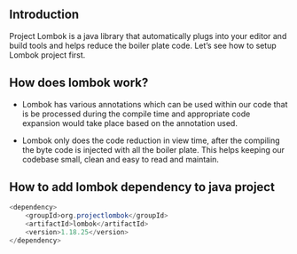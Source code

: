 ## Introduction 
Project Lombok is a java library that automatically plugs into your editor and build tools and helps reduce 
the boiler plate code. Let’s see how to setup Lombok project first.

## How does lombok work?
- Lombok has various annotations which can be used within our code that is be processed during 
the compile time and appropriate code expansion would take place based on the annotation used.

- Lombok only does the code reduction in view time, after the compiling the byte code is injected with all the boiler plate. 
  This helps keeping our codebase small, clean and easy to read and maintain.
  
## How to add lombok dependency to java project 
```java
<dependency>
	<groupId>org.projectlombok</groupId>
	<artifactId>lombok</artifactId>
	<version>1.18.25</version>
</dependency>
```

